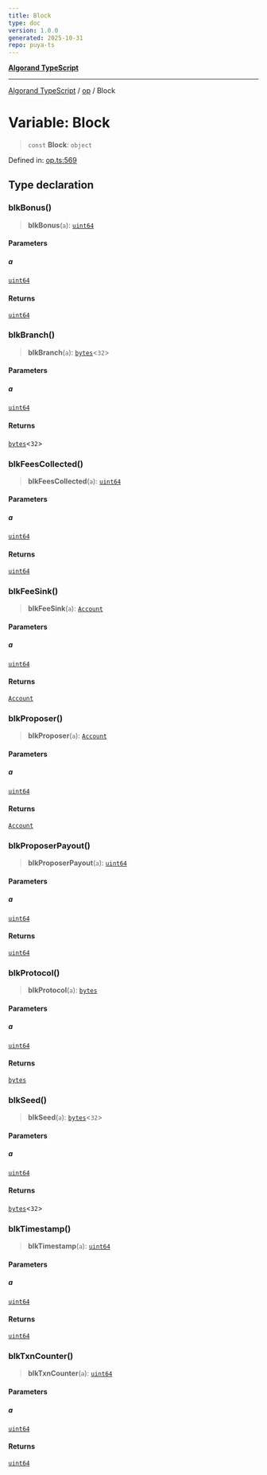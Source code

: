 ```yaml
---
title: Block
type: doc
version: 1.0.0
generated: 2025-10-31
repo: puya-ts
---
```

[**Algorand TypeScript**](../../README.md)

***

[Algorand TypeScript](../../modules.md) / [op](../README.md) / Block

# Variable: Block

> `const` **Block**: `object`

Defined in: [op.ts:569](https://github.com/algorandfoundation/puya-ts/blob/main/packages/algo-ts/src/op.ts#L569)

## Type declaration

### blkBonus()

> **blkBonus**(`a`): [`uint64`](../../index/type-aliases/uint64.md)

#### Parameters

##### a

[`uint64`](../../index/type-aliases/uint64.md)

#### Returns

[`uint64`](../../index/type-aliases/uint64.md)

### blkBranch()

> **blkBranch**(`a`): [`bytes`](../../index/type-aliases/bytes.md)\<`32`\>

#### Parameters

##### a

[`uint64`](../../index/type-aliases/uint64.md)

#### Returns

[`bytes`](../../index/type-aliases/bytes.md)\<`32`\>

### blkFeesCollected()

> **blkFeesCollected**(`a`): [`uint64`](../../index/type-aliases/uint64.md)

#### Parameters

##### a

[`uint64`](../../index/type-aliases/uint64.md)

#### Returns

[`uint64`](../../index/type-aliases/uint64.md)

### blkFeeSink()

> **blkFeeSink**(`a`): [`Account`](../../index/type-aliases/Account.md)

#### Parameters

##### a

[`uint64`](../../index/type-aliases/uint64.md)

#### Returns

[`Account`](../../index/type-aliases/Account.md)

### blkProposer()

> **blkProposer**(`a`): [`Account`](../../index/type-aliases/Account.md)

#### Parameters

##### a

[`uint64`](../../index/type-aliases/uint64.md)

#### Returns

[`Account`](../../index/type-aliases/Account.md)

### blkProposerPayout()

> **blkProposerPayout**(`a`): [`uint64`](../../index/type-aliases/uint64.md)

#### Parameters

##### a

[`uint64`](../../index/type-aliases/uint64.md)

#### Returns

[`uint64`](../../index/type-aliases/uint64.md)

### blkProtocol()

> **blkProtocol**(`a`): [`bytes`](../../index/type-aliases/bytes.md)

#### Parameters

##### a

[`uint64`](../../index/type-aliases/uint64.md)

#### Returns

[`bytes`](../../index/type-aliases/bytes.md)

### blkSeed()

> **blkSeed**(`a`): [`bytes`](../../index/type-aliases/bytes.md)\<`32`\>

#### Parameters

##### a

[`uint64`](../../index/type-aliases/uint64.md)

#### Returns

[`bytes`](../../index/type-aliases/bytes.md)\<`32`\>

### blkTimestamp()

> **blkTimestamp**(`a`): [`uint64`](../../index/type-aliases/uint64.md)

#### Parameters

##### a

[`uint64`](../../index/type-aliases/uint64.md)

#### Returns

[`uint64`](../../index/type-aliases/uint64.md)

### blkTxnCounter()

> **blkTxnCounter**(`a`): [`uint64`](../../index/type-aliases/uint64.md)

#### Parameters

##### a

[`uint64`](../../index/type-aliases/uint64.md)

#### Returns

[`uint64`](../../index/type-aliases/uint64.md)
